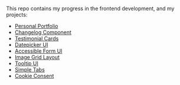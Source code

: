This repo contains my progress in the frontend development, and my projects:

<ul>
<li><a href="https://roadmap.sh/projects/portfolio-website">Personal Portfolio</a></li>
<li><a href="https://roadmap.sh/projects/changelog-component">Changelog Component</a></li>
<li><a href="https://roadmap.sh/projects/testimonial-cards">Testimonial Cards</a></li>
<li><a href="https://roadmap.sh/projects/datepicker-ui">Datepicker UI</a></li>
<li><a href="https://roadmap.sh/projects/accessible-form-ui">Accessible Form UI</a></li>
<li><a href="https://roadmap.sh/projects/image-grid">Image Grid Layout</a></li>
<li><a href="https://roadmap.sh/projects/tooltip-ui">Tooltip UI</a></li>
<li><a href="https://roadmap.sh/projects/simple-tabs">Simple Tabs</a></li>
<li><a href="https://roadmap.sh/projects/cookie-consent">Cookie Consent</a></li>
